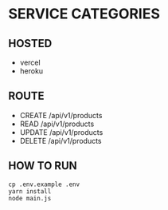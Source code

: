 # SERVICE CATEGORIES

## HOSTED 
- vercel  
- heroku  

## ROUTE
- CREATE      /api/v1/products  
- READ        /api/v1/products  
- UPDATE      /api/v1/products  
- DELETE      /api/v1/products  

## HOW TO RUN
`cp .env.example .env`  
`yarn install`  
`node main.js`  